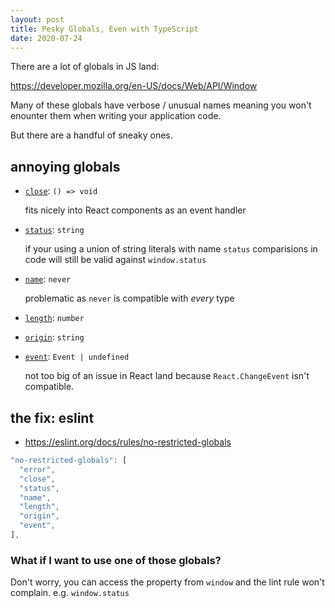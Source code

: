 ```yaml
---
layout: post
title: Pesky Globals, Even with TypeScript
date: 2020-07-24
---
```


There are a lot of globals in JS land:

https://developer.mozilla.org/en-US/docs/Web/API/Window

Many of these globals have verbose / unusual names meaning you won't
enounter them when writing your application code.

But there are a handful of sneaky ones.

## annoying globals

- [`close`](https://developer.mozilla.org/en-US/docs/Web/API/Window/close): `() => void`

  fits nicely into React components as an event handler

- [`status`](https://developer.mozilla.org/en-US/docs/Web/API/Window/status): `string`

  if your using a union of string literals with name `status` comparisions in
  code will still be valid against `window.status`

- [`name`](https://developer.mozilla.org/en-US/docs/Web/API/Window/name): `never`

  problematic as `never` is compatible with _every_ type

- [`length`](https://developer.mozilla.org/en-US/docs/Web/API/Window/length): `number`
- [`origin`](https://developer.mozilla.org/en-US/docs/Web/API/WindowOrWorkerGlobalScope/origin): `string`
- [`event`](https://developer.mozilla.org/en-US/docs/Web/API/Window/event): `Event | undefined`

  not too big of an issue in React land because `React.ChangeEvent` isn't compatible.

## the fix: eslint

- <https://eslint.org/docs/rules/no-restricted-globals>

```js
"no-restricted-globals": [
  "error",
  "close",
  "status",
  "name",
  "length",
  "origin",
  "event",
],
```

### What if I want to use one of those globals?

Don't worry, you can access the property from `window` and the lint rule won't complain. e.g. `window.status`
